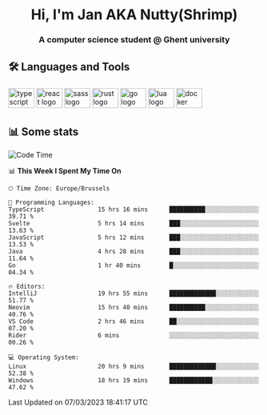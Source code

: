 <h1 align="center">Hi, I'm Jan AKA Nutty(Shrimp)</h1>
<h3 align="center">A computer science student @ Ghent university</h3>

<h2 align="left">🛠️ Languages and Tools</h2>

###

<div align="left">
  <img src="https://cdn.jsdelivr.net/gh/devicons/devicon/icons/typescript/typescript-original.svg" height="40" width="52" alt="typescript logo"  />
  <img src="https://cdn.jsdelivr.net/gh/devicons/devicon/icons/react/react-original.svg" height="40" width="52" alt="react logo"  />
  <img src="https://cdn.jsdelivr.net/gh/devicons/devicon/icons/sass/sass-original.svg" height="40" width="52" alt="sass logo"  />
  <img src="https://cdn.jsdelivr.net/gh/devicons/devicon/icons/rust/rust-plain.svg" height="40" width="52" alt="rust logo"  />
  <img src="https://cdn.jsdelivr.net/gh/devicons/devicon/icons/go/go-original.svg" height="40" width="52" alt="go logo"  />
  <img src="https://cdn.jsdelivr.net/gh/devicons/devicon/icons/lua/lua-original.svg" height="40" width="52" alt="lua logo"  />
  <img src="https://cdn.jsdelivr.net/gh/devicons/devicon/icons/docker/docker-original.svg" height="40" width="52" alt="docker logo"  />
</div>

<h2>📊 Some stats</h2>

<!--START_SECTION:waka-->
![Code Time](http://img.shields.io/badge/Code%20Time-2%2C770%20hrs%2028%20mins-blue)

📊 **This Week I Spent My Time On** 

```text
🕑︎ Time Zone: Europe/Brussels

💬 Programming Languages: 
TypeScript               15 hrs 16 mins      ██████████░░░░░░░░░░░░░░░   39.71 % 
Svelte                   5 hrs 14 mins       ███░░░░░░░░░░░░░░░░░░░░░░   13.63 % 
JavaScript               5 hrs 12 mins       ███░░░░░░░░░░░░░░░░░░░░░░   13.53 % 
Java                     4 hrs 28 mins       ███░░░░░░░░░░░░░░░░░░░░░░   11.64 % 
Go                       1 hr 40 mins        █░░░░░░░░░░░░░░░░░░░░░░░░   04.34 % 

🔥 Editors: 
IntelliJ                 19 hrs 55 mins      █████████████░░░░░░░░░░░░   51.77 % 
Neovim                   15 hrs 40 mins      ██████████░░░░░░░░░░░░░░░   40.76 % 
VS Code                  2 hrs 46 mins       ██░░░░░░░░░░░░░░░░░░░░░░░   07.20 % 
Rider                    6 mins              ░░░░░░░░░░░░░░░░░░░░░░░░░   00.26 % 

💻 Operating System: 
Linux                    20 hrs 9 mins       █████████████░░░░░░░░░░░░   52.38 % 
Windows                  18 hrs 19 mins      ████████████░░░░░░░░░░░░░   47.62 % 
```


 Last Updated on 07/03/2023 18:41:17 UTC
<!--END_SECTION:waka-->
